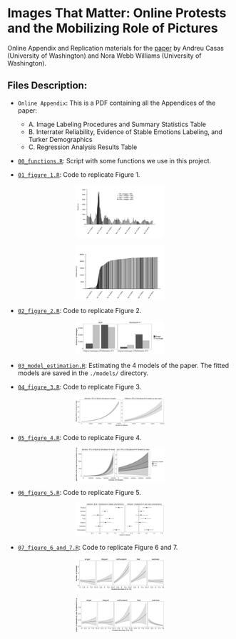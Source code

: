 # Images That Matter: Online Protests and the Mobilizing Role of Pictures
Online Appendix and Replication materials for the [paper](http://andreucasas.com/casas_webb_williams_Images_That_Matter_25April2017.pdf) by Andreu Casas (University of Washington) and Nora Webb Williams (University of Washington).

## Files Description:
- `Online Appendix`: This is a PDF containing all the Appendices of the paper:
  - A. Image Labeling Procedures and Summary Statistics Table
  - B. Interrater Reliability, Evidence of Stable Emotions Labeling, and Turker Demographics
  - C. Regression Analysis Results Table
  
- [`00_functions.R`](https://github.com/CasAndreu/Images_That_Matter/blob/master/code/00_functions.R): Script with some functions we use in this project.
  
- [`01_figure_1.R`](https://github.com/CasAndreu/Images_That_Matter/blob/master/code/01_figure_1.R): Code to replicate Figure 1.

<p align="center">
  <img src="images_png/figure_1a.png" style="width: 200px;"/>
</p>
<p align="center">
  <img src="images_png/figure_1b.png" style="width: 200px;"/>
</p>

- [`02_figure_2.R`](https://github.com/CasAndreu/Images_That_Matter/blob/master/code/02_figure_2.R): Code to replicate Figure 2.

<p align="center">
  <img src="images_png/figure_2.png" style="width: 200px;"/>
</p>

- [`03_model_estimation.R`](https://github.com/CasAndreu/Images_That_Matter/blob/master/code/03_model_estimation.R): Estimating the 4 models of the paper. The fitted models are saved in the `./models/` directory.

- [`04_figure_3.R`](https://github.com/CasAndreu/Images_That_Matter/blob/master/code/04_figure_3.R): Code to replicate Figure 3.

<p align="center">
  <img src="images_png/figure_3.png" style="width: 200px;"/>
</p>

- [`05_figure_4.R`](https://github.com/CasAndreu/Images_That_Matter/blob/master/code/05_figure_4.R): Code to replicate Figure 4.

<p align="center">
  <img src="images_png/figure_4.png" style="width: 200px;"/>
</p>

- [`06_figure_5.R`](https://github.com/CasAndreu/Images_That_Matter/blob/master/code/06_figure_5.R): Code to replicate Figure 5.

<p align="center">
  <img src="images_png/figure_5.png" style="width: 200px;"/>
</p>

- [`07_figure_6_and_7.R`](https://github.com/CasAndreu/Images_That_Matter/blob/master/code/07_figure_6_and_7.R): Code to replicate Figure 6 and 7.

<p align="center">
  <img src="images_png/figure_6.png" style="width: 200px;"/>
</p>

<p align="center">
  <img src="images_png/figure_7.png" style="width: 200px;"/>
</p>
